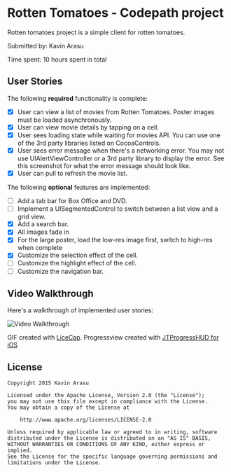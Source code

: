 # Rotten Tomatoes - Codepath project

Rotten tomatoes project is a simple client for rotten tomatoes.

Submitted by: Kavin Arasu

Time spent: 10 hours spent in total

## User Stories

The following **required** functionality is complete:

* [x] User can view a list of movies from Rotten Tomatoes. Poster images must be loaded asynchronously.
* [x] User can view movie details by tapping on a cell.
* [x] User sees loading state while waiting for movies API. You can use one of the 3rd party libraries listed on CocoaControls.
* [x] User sees error message when there's a networking error. You may not use UIAlertViewController or a 3rd party library to display the error. See this screenshot for what the error message should look like.
* [x] User can pull to refresh the movie list.

The following **optional** features are implemented:
* [ ] Add a tab bar for Box Office and DVD.
* [ ] Implement a UISegmentedControl to switch between a list view and a grid view.
* [x] Add a search bar.
* [x] All images fade in
* [x] For the large poster, load the low-res image first, switch to high-res when complete
* [x] Customize the selection effect of the cell.
* [ ] Customize the highlight effect of the cell.
* [ ] Customize the navigation bar.

## Video Walkthrough 

Here's a walkthrough of implemented user stories:

<img src='rottenTomatoes.gif' title='Video Walkthrough' width='' alt='Video Walkthrough' />

GIF created with [LiceCap](http://www.cockos.com/licecap/).
Progressview created with [JTProgressHUD for iOS](https://www.cocoacontrols.com/controls/jtprogresshud--2)

## License

    Copyright 2015 Kavin Arasu

    Licensed under the Apache License, Version 2.0 (the "License");
    you may not use this file except in compliance with the License.
    You may obtain a copy of the License at

        http://www.apache.org/licenses/LICENSE-2.0

    Unless required by applicable law or agreed to in writing, software
    distributed under the License is distributed on an "AS IS" BASIS,
    WITHOUT WARRANTIES OR CONDITIONS OF ANY KIND, either express or implied.
    See the License for the specific language governing permissions and
    limitations under the License.
